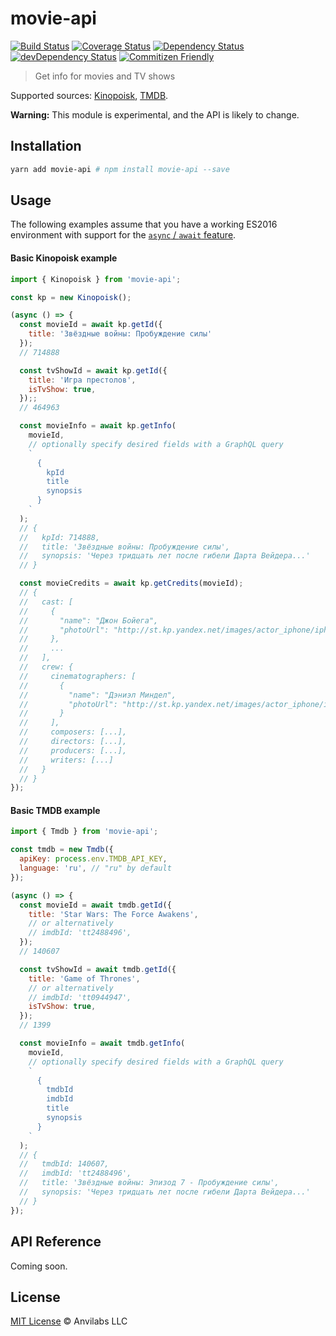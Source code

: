# movie-api

[![Build Status](https://img.shields.io/travis/anvilabs/movie-api.svg)](https://travis-ci.org/anvilabs/movie-api)
[![Coverage Status](https://img.shields.io/codecov/c/github/anvilabs/movie-api.svg)](https://codecov.io/gh/anvilabs/movie-api)
[![Dependency Status](https://img.shields.io/david/anvilabs/movie-api.svg)](https://david-dm.org/anvilabs/movie-api)
[![devDependency Status](https://img.shields.io/david/dev/anvilabs/movie-api.svg)](https://david-dm.org/anvilabs/movie-api?type=dev)
[![Commitizen Friendly](https://img.shields.io/badge/commitizen-friendly-brightgreen.svg)](http://commitizen.github.io/cz-cli)

> Get info for movies and TV shows

Supported sources: [Kinopoisk](https://kinopoisk.ru), [TMDB](https://www.themoviedb.org/).

**Warning:** This module is experimental, and the API is likely to change.

## Installation

```bash
yarn add movie-api # npm install movie-api --save
```

## Usage

The following examples assume that you have a working ES2016 environment with support for the [`async` / `await` feature](http://babeljs.io/docs/plugins/transform-async-to-generator/).

#### Basic Kinopoisk example

```js
import { Kinopoisk } from 'movie-api';

const kp = new Kinopoisk();

(async () => {
  const movieId = await kp.getId({
    title: 'Звёздные войны: Пробуждение силы'
  });
  // 714888

  const tvShowId = await kp.getId({
    title: 'Игра престолов',
    isTvShow: true,
  });;
  // 464963

  const movieInfo = await kp.getInfo(
    movieId,
    // optionally specify desired fields with a GraphQL query
    `
      {
        kpId
        title
        synopsis
      }
    `
  );
  // {
  //   kpId: 714888,
  //   title: 'Звёздные войны: Пробуждение силы',
  //   synopsis: 'Через тридцать лет после гибели Дарта Вейдера...'
  // }

  const movieCredits = await kp.getCredits(movieId);
  // {
  //   cast: [
  //     {
  //       "name": "Джон Бойега",
  //       "photoUrl": "http://st.kp.yandex.net/images/actor_iphone/iphone360_2196854.jpg?d=20130703131657",
  //     },
  //     ...
  //   ],
  //   crew: {
  //     cinematographers: [
  //       {
  //         "name": "Дэниэл Миндел",
  //         "photoUrl": "http://st.kp.yandex.net/images/actor_iphone/iphone360_610174.jpg?d=20150813191602",
  //       }
  //     ],
  //     composers: [...],
  //     directors: [...],
  //     producers: [...],
  //     writers: [...]
  //   }
  // }
});
```

#### Basic TMDB example

```js
import { Tmdb } from 'movie-api';

const tmdb = new Tmdb({
  apiKey: process.env.TMDB_API_KEY,
  language: 'ru', // "ru" by default
});

(async () => {
  const movieId = await tmdb.getId({
    title: 'Star Wars: The Force Awakens',
    // or alternatively
    // imdbId: 'tt2488496',
  });
  // 140607

  const tvShowId = await tmdb.getId({
    title: 'Game of Thrones',
    // or alternatively
    // imdbId: 'tt0944947',
    isTvShow: true,
  });
  // 1399

  const movieInfo = await tmdb.getInfo(
    movieId,
    // optionally specify desired fields with a GraphQL query
    `
      {
        tmdbId
        imdbId
        title
        synopsis
      }
    `
  );
  // {
  //   tmdbId: 140607,
  //   imdbId: 'tt2488496',
  //   title: 'Звёздные войны: Эпизод 7 - Пробуждение силы',
  //   synopsis: 'Через тридцать лет после гибели Дарта Вейдера...'
  // }
});
```

## API Reference

Coming soon.

## License

[MIT License](./LICENSE) © Anvilabs LLC

